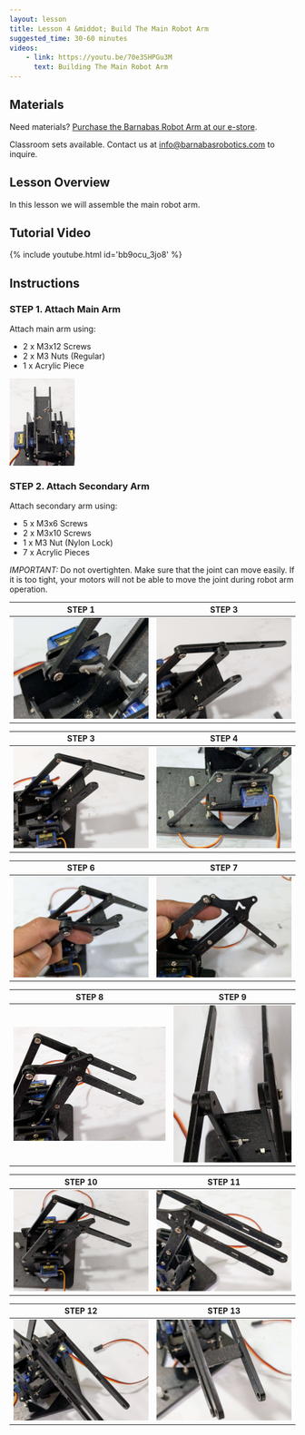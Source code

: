 ```yaml
---
layout: lesson
title: Lesson 4 &middot; Build The Main Robot Arm
suggested_time: 30-60 minutes
videos:
    - link: https://youtu.be/70e3SHPGu3M
      text: Building The Main Robot Arm
---
```




## Materials

Need materials?  [Purchase the Barnabas Robot Arm at our e-store](https://shop.barnabasrobotics.com/collections/classroom-robotics-kits/products/barnabas-arduino-compatible-robot-arm-kit-with-joystick-control-ages-11).  

Classroom sets available.  Contact us at info@barnabasrobotics.com to inquire. 

## Lesson Overview

In this lesson we will assemble the main robot arm.

## Tutorial Video

{% include youtube.html id='bb9ocu_3jo8' %}

## Instructions

### STEP 1. Attach Main Arm

Attach main arm using:

- 2 x M3x12 Screws
- 2 x M3 Nuts (Regular)
- 1 x Acrylic Piece

<img src="arm4 (1).jpg" style="zoom:15%;" class="image center" />

### STEP 2. Attach Secondary Arm

Attach secondary arm using:

- 5 x M3x6 Screws
- 2 x M3x10 Screws
- 1 x M3 Nut (Nylon Lock)
- 7 x Acrylic Pieces

*IMPORTANT:* Do not overtighten.  Make sure that the joint can move easily.  If it is too tight, your motors will not be able to move the joint during robot arm operation.

|                            STEP 1                            |                            STEP 3                            |
| :----------------------------------------------------------: | :----------------------------------------------------------: |
| <img src="arm4 (2).jpg" style="zoom:75%;" class="image center" /> | <img src="arm4 (3).jpg" style="zoom:75%;" class="image center" /> |

|                            STEP 3                            |                            STEP 4                            |
| :----------------------------------------------------------: | :----------------------------------------------------------: |
| <img src="arm4 (4).jpg" style="zoom:75%;" class="image center" /> | <img src="arm4 (5).jpg" style="zoom:75%;" class="image center" /> |

|                            STEP 6                            |                            STEP 7                            |
| :----------------------------------------------------------: | :----------------------------------------------------------: |
| <img src="arm4 (6).jpg" style="zoom:75%;" class="image center" /> | <img src="arm4 (7).jpg" style="zoom:75%;" class="image center" /> |

|                            STEP 8                            |                            STEP 9                            |
| :----------------------------------------------------------: | :----------------------------------------------------------: |
| <img src="arm4 (8).jpg" style="zoom:75%;" class="image center" /> | <img src="arm4 (9).jpg" style="zoom:75%;" class="image center" /> |

|                           STEP 10                            |                           STEP 11                            |
| :----------------------------------------------------------: | :----------------------------------------------------------: |
| <img src="arm4 (10).jpg" style="zoom:75%;" class="image center" /> | <img src="arm4 (11).jpg" style="zoom:75%;" class="image center" /> |

|                           STEP 12                            |                           STEP 13                            |
| :----------------------------------------------------------: | :----------------------------------------------------------: |
| <img src="arm4 (12).jpg" style="zoom:75%;" class="image center" /> | <img src="arm4 (13).jpg" style="zoom:75%;" class="image center" /> |

